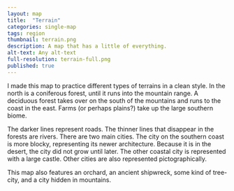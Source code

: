 ```yaml
---
layout: map
title:  "Terrain"
categories: single-map
tags: region
thumbnail: terrain.png
description: A map that has a little of everything.
alt-text: Any alt-text
full-resolution: terrain-full.png
published: true
---
```


I made this map to practice different types of terrains in a clean style.
In the north is a coniferous forest, until it runs into the mountain range.
A deciduous forest takes over on the south of the mountains and runs to the coast in the east.
Farms (or perhaps plains?) take up the large southern biome.

The darker lines represent roads.
The thinner lines that disappear in the forests are rivers.
There are two main cities.
The city on the southern coast is more blocky, representing its newer architecture.
Because it is in the desert, the city did not grow until later.
The other coastal city is represented with a large castle.
Other cities are also represented pictographically.

This map also features an orchard, an ancient shipwreck, some kind of tree-city, and a city hidden in mountains.
